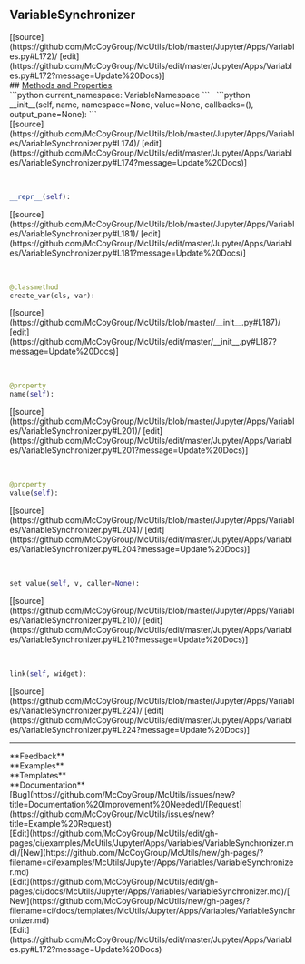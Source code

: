 ## <a id="McUtils.Jupyter.Apps.Variables.VariableSynchronizer">VariableSynchronizer</a> 

<div class="docs-source-link" markdown="1">
[[source](https://github.com/McCoyGroup/McUtils/blob/master/Jupyter/Apps/Variables.py#L172)/
[edit](https://github.com/McCoyGroup/McUtils/edit/master/Jupyter/Apps/Variables.py#L172?message=Update%20Docs)]
</div>









<div class="collapsible-section">
 <div class="collapsible-section collapsible-section-header" markdown="1">
## <a class="collapse-link" data-toggle="collapse" href="#methods" markdown="1"> Methods and Properties</a> <a class="float-right" data-toggle="collapse" href="#methods"><i class="fa fa-chevron-down"></i></a>
 </div>
 <div class="collapsible-section collapsible-section-body collapse show" id="methods" markdown="1">
 ```python
current_namespace: VariableNamespace
```
<a id="McUtils.Jupyter.Apps.Variables.VariableSynchronizer.__init__" class="docs-object-method">&nbsp;</a> 
```python
__init__(self, name, namespace=None, value=None, callbacks=(), output_pane=None): 
```
<div class="docs-source-link" markdown="1">
[[source](https://github.com/McCoyGroup/McUtils/blob/master/Jupyter/Apps/Variables/VariableSynchronizer.py#L174)/
[edit](https://github.com/McCoyGroup/McUtils/edit/master/Jupyter/Apps/Variables/VariableSynchronizer.py#L174?message=Update%20Docs)]
</div>


<a id="McUtils.Jupyter.Apps.Variables.VariableSynchronizer.__repr__" class="docs-object-method">&nbsp;</a> 
```python
__repr__(self): 
```
<div class="docs-source-link" markdown="1">
[[source](https://github.com/McCoyGroup/McUtils/blob/master/Jupyter/Apps/Variables/VariableSynchronizer.py#L181)/
[edit](https://github.com/McCoyGroup/McUtils/edit/master/Jupyter/Apps/Variables/VariableSynchronizer.py#L181?message=Update%20Docs)]
</div>


<a id="McUtils.Jupyter.Apps.Variables.VariableSynchronizer.create_var" class="docs-object-method">&nbsp;</a> 
```python
@classmethod
create_var(cls, var): 
```
<div class="docs-source-link" markdown="1">
[[source](https://github.com/McCoyGroup/McUtils/blob/master/__init__.py#L187)/
[edit](https://github.com/McCoyGroup/McUtils/edit/master/__init__.py#L187?message=Update%20Docs)]
</div>


<a id="McUtils.Jupyter.Apps.Variables.VariableSynchronizer.name" class="docs-object-method">&nbsp;</a> 
```python
@property
name(self): 
```
<div class="docs-source-link" markdown="1">
[[source](https://github.com/McCoyGroup/McUtils/blob/master/Jupyter/Apps/Variables/VariableSynchronizer.py#L201)/
[edit](https://github.com/McCoyGroup/McUtils/edit/master/Jupyter/Apps/Variables/VariableSynchronizer.py#L201?message=Update%20Docs)]
</div>


<a id="McUtils.Jupyter.Apps.Variables.VariableSynchronizer.value" class="docs-object-method">&nbsp;</a> 
```python
@property
value(self): 
```
<div class="docs-source-link" markdown="1">
[[source](https://github.com/McCoyGroup/McUtils/blob/master/Jupyter/Apps/Variables/VariableSynchronizer.py#L204)/
[edit](https://github.com/McCoyGroup/McUtils/edit/master/Jupyter/Apps/Variables/VariableSynchronizer.py#L204?message=Update%20Docs)]
</div>


<a id="McUtils.Jupyter.Apps.Variables.VariableSynchronizer.set_value" class="docs-object-method">&nbsp;</a> 
```python
set_value(self, v, caller=None): 
```
<div class="docs-source-link" markdown="1">
[[source](https://github.com/McCoyGroup/McUtils/blob/master/Jupyter/Apps/Variables/VariableSynchronizer.py#L210)/
[edit](https://github.com/McCoyGroup/McUtils/edit/master/Jupyter/Apps/Variables/VariableSynchronizer.py#L210?message=Update%20Docs)]
</div>


<a id="McUtils.Jupyter.Apps.Variables.VariableSynchronizer.link" class="docs-object-method">&nbsp;</a> 
```python
link(self, widget): 
```
<div class="docs-source-link" markdown="1">
[[source](https://github.com/McCoyGroup/McUtils/blob/master/Jupyter/Apps/Variables/VariableSynchronizer.py#L224)/
[edit](https://github.com/McCoyGroup/McUtils/edit/master/Jupyter/Apps/Variables/VariableSynchronizer.py#L224?message=Update%20Docs)]
</div>
 </div>
</div>












---


<div markdown="1" class="text-secondary">
<div class="container">
  <div class="row">
   <div class="col" markdown="1">
**Feedback**   
</div>
   <div class="col" markdown="1">
**Examples**   
</div>
   <div class="col" markdown="1">
**Templates**   
</div>
   <div class="col" markdown="1">
**Documentation**   
</div>
   <div class="col" markdown="1">
   
</div>
   <div class="col" markdown="1">
   
</div>
   <div class="col" markdown="1">
   
</div>
</div>
  <div class="row">
   <div class="col" markdown="1">
[Bug](https://github.com/McCoyGroup/McUtils/issues/new?title=Documentation%20Improvement%20Needed)/[Request](https://github.com/McCoyGroup/McUtils/issues/new?title=Example%20Request)   
</div>
   <div class="col" markdown="1">
[Edit](https://github.com/McCoyGroup/McUtils/edit/gh-pages/ci/examples/McUtils/Jupyter/Apps/Variables/VariableSynchronizer.md)/[New](https://github.com/McCoyGroup/McUtils/new/gh-pages/?filename=ci/examples/McUtils/Jupyter/Apps/Variables/VariableSynchronizer.md)   
</div>
   <div class="col" markdown="1">
[Edit](https://github.com/McCoyGroup/McUtils/edit/gh-pages/ci/docs/McUtils/Jupyter/Apps/Variables/VariableSynchronizer.md)/[New](https://github.com/McCoyGroup/McUtils/new/gh-pages/?filename=ci/docs/templates/McUtils/Jupyter/Apps/Variables/VariableSynchronizer.md)   
</div>
   <div class="col" markdown="1">
[Edit](https://github.com/McCoyGroup/McUtils/edit/master/Jupyter/Apps/Variables.py#L172?message=Update%20Docs)   
</div>
   <div class="col" markdown="1">
   
</div>
   <div class="col" markdown="1">
   
</div>
   <div class="col" markdown="1">
   
</div>
</div>
</div>
</div>